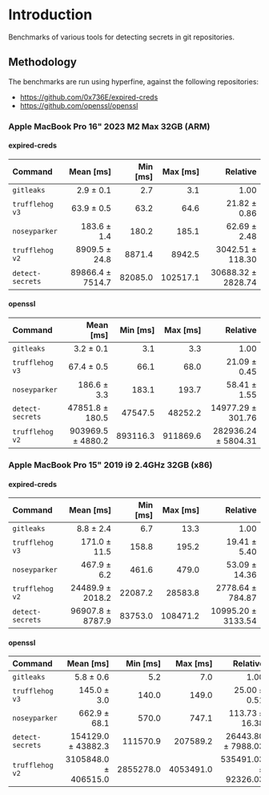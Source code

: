 # Introduction
Benchmarks of various tools for detecting secrets in git repositories.

## Methodology
The benchmarks are run using hyperfine, against the following repositories:
* https://github.com/0x736E/expired-creds
* https://github.com/openssl/openssl


### Apple MacBook Pro 16" 2023 M2 Max 32GB (ARM)

#### expired-creds
| Command | Mean [ms] | Min [ms] | Max [ms] | Relative |
|:---|---:|---:|---:|---:|
| `gitleaks` | 2.9 ± 0.1 | 2.7 | 3.1 | 1.00 |
| `trufflehog v3` | 63.9 ± 0.5 | 63.2 | 64.6 | 21.82 ± 0.86 |
| `noseyparker` | 183.6 ± 1.4 | 180.2 | 185.1 | 62.69 ± 2.48 |
| `trufflehog v2` | 8909.5 ± 24.8 | 8871.4 | 8942.5 | 3042.51 ± 118.30 |
| `detect-secrets` | 89866.4 ± 7514.7 | 82085.0 | 102517.1 | 30688.32 ± 2828.74 |


#### openssl
| Command | Mean [ms] | Min [ms] | Max [ms] | Relative |
|:---|---:|---:|---:|---:|
| `gitleaks` | 3.2 ± 0.1 | 3.1 | 3.3 | 1.00 |
| `trufflehog v3` | 67.4 ± 0.5 | 66.1 | 68.0 | 21.09 ± 0.45 |
| `noseyparker` | 186.6 ± 3.3 | 183.1 | 193.7 | 58.41 ± 1.55 |
| `detect-secrets` | 47851.8 ± 180.5 | 47547.5 | 48252.2 | 14977.29 ± 301.76 |
| `trufflehog v2` | 903969.5 ± 4880.2 | 893116.3 | 911869.6 | 282936.24 ± 5804.31 |


### Apple MacBook Pro 15" 2019 i9 2.4GHz 32GB (x86)

#### expired-creds
| Command | Mean [ms] | Min [ms] | Max [ms] | Relative |
|:---|---:|---:|---:|---:|
| `gitleaks` | 8.8 ± 2.4 | 6.7 | 13.3 | 1.00 |
| `trufflehog v3` | 171.0 ± 11.5 | 158.8 | 195.2 | 19.41 ± 5.40 |
| `noseyparker` | 467.9 ± 6.2 | 461.6 | 479.0 | 53.09 ± 14.36 |
| `trufflehog v2` | 24489.9 ± 2018.2 | 22087.2 | 28583.8 | 2778.64 ± 784.87 |
| `detect-secrets` | 96907.8 ± 8787.9 | 83753.0 | 108471.2 | 10995.20 ± 3133.54 |


#### openssl
| Command |            Mean [ms] |  Min [ms] |  Max [ms] |                                                  Relative |
|:---|---------------------:|----------:|----------:|----------------------------------------------------------:|
| `gitleaks` |            5.8 ± 0.6 |       5.2 |       7.0 |                                                      1.00 |
| `trufflehog v3` |          145.0 ± 3.0 |     140.0 |     149.0 |                                              25.00 ± 0.51 |
| `noseyparker` |         662.9 ± 68.1 |     570.0 |     747.1 |                                            113.73 ± 16.38 |
| `detect-secrets` |   154129.0 ± 43882.3 |  111570.9 |  207589.2 |                                        26443.80 ± 7988.03 |
| `trufflehog v2` | 3105848.0 ± 406515.0 | 2855278.0 | 4053491.0 |                                      535491.03 ± 92326.03 |